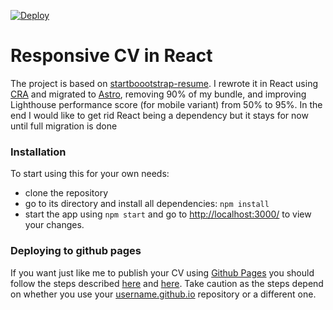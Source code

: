 [![Deploy](https://github.com/sjwilczynski/sjwilczynski.github.io/actions/workflows/gh-pages-deploy.yml/badge.svg)](https://github.com/sjwilczynski/sjwilczynski.github.io/actions/workflows/gh-pages-deploy.yml)

# Responsive CV in React

The project is based on [startboootstrap-resume](https://github.com/BlackrockDigital/startbootstrap-resume).
I rewrote it in React using [CRA](https://create-react-app.dev/) and migrated to [Astro](https://docs.astro.build/en/getting-started/), removing 90% of my bundle, and improving Lighthouse performance score (for mobile variant) from 50% to 95%. In the end I would like to get rid React being a dependency but it stays for now until full migration is done

### Installation

To start using this for your own needs:

- clone the repository
- go to its directory and install all dependencies: `npm install`
- start the app using `npm start` and go to [http://localhost:3000/](http://localhost:3000/) to view your changes.

### Deploying to github pages

If you want just like me to publish your CV using [Github Pages](https://pages.github.com/) you should follow the steps
described [here](https://facebook.github.io/create-react-app/docs/deployment) and [here](https://dev.to/javascripterika/deploy-a-react-app-as-a-github-user-page-with-yarn-3fka).
Take caution as the steps depend on whether you use your [username.github.io]() repository or a different one.
